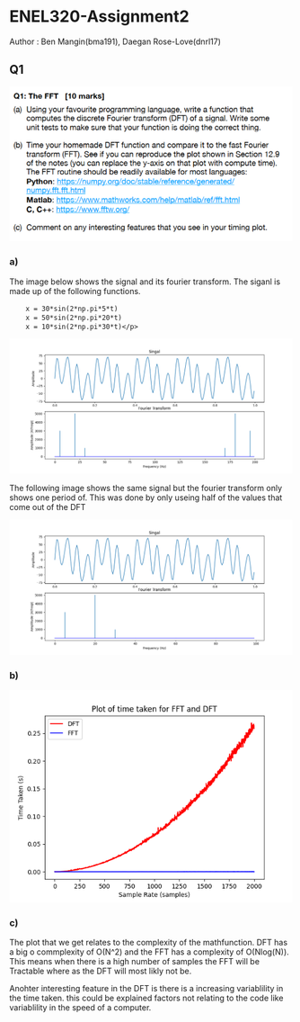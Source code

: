 # ENEL320-Assignment2
<p>Author : Ben Mangin(bma191), Daegan Rose-Love(dnrl17)</p>

<h2> Q1 </h2>

![Question 1](/Images/Q1.png)

<h3> a) </h3>
<p>The image below shows the signal and its fourier transform. The siganl is made up of the following functions. 

        x = 30*sin(2*np.pi*5*t)
        x = 50*sin(2*np.pi*20*t)
        x = 10*sin(2*np.pi*30*t)</p>


![DFT sample rate of 100](/Images/DFT%20sr=200.png)
<p>The following image shows the same signal but the fourier transform only shows one period of. This was done by only useing half of the values that come out of the DFT </p>

![DFT sample rate of 100](/Images/DFT%20sr=200%20one%20period.png) 

<h3> b) </h3>

![DFT sample rate of 100](/Images/Complexity%20graph%20FFT%20VS%20DFT.png)

<h3> c) </h3>
<p>The plot that we get relates to the complexity of the mathfunction. DFT has a big o commplexity of O(N^2) and the FFT has a complexity of O(Nlog(N)). This means when there is a high number of samples the FFT will be Tractable where as the DFT will most likly not be. 

Anohter interesting feature in the DFT is there is a increasing variablility in the time taken. this could be explained factors not relating to the code like variablility in the speed of a computer.</p>
